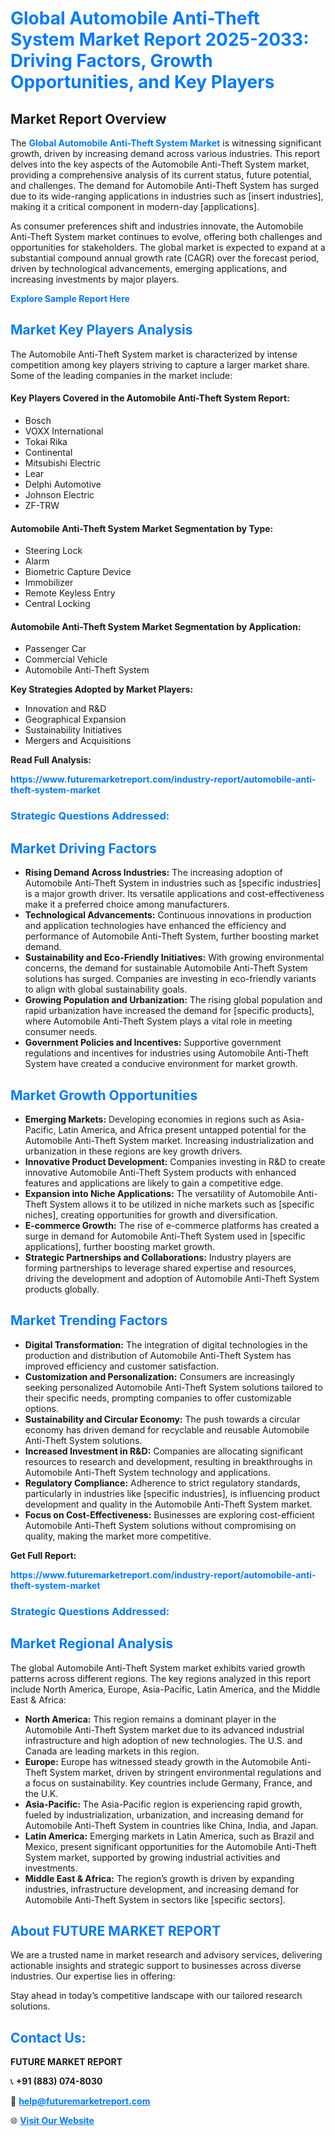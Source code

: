 <h1 style="color: #007BFF;">Global Automobile Anti-Theft System Market Report 2025-2033: Driving Factors, Growth Opportunities, and Key Players</h1>

<section id="overview">
<h2>Market Report Overview</h2>
<p>The <a href="https://www.futuremarketreport.com/industry-report/automobile-anti-theft-system-market" style="color: #007BFF; text-decoration: none;"><strong>Global Automobile Anti-Theft System Market</strong></a> is witnessing significant growth, driven by increasing demand across various industries. This report delves into the key aspects of the Automobile Anti-Theft System market, providing a comprehensive analysis of its current status, future potential, and challenges. The demand for Automobile Anti-Theft System has surged due to its wide-ranging applications in industries such as [insert industries], making it a critical component in modern-day [applications].</p>
<p>As consumer preferences shift and industries innovate, the Automobile Anti-Theft System market continues to evolve, offering both challenges and opportunities for stakeholders. The global market is expected to expand at a substantial compound annual growth rate (CAGR) over the forecast period, driven by technological advancements, emerging applications, and increasing investments by major players.</p>
</section>

<section id="overview">
<p><a href="https://www.futuremarketreport.com/request-sample/reportId=126741" style="color: #007BFF; text-decoration: none;"><strong>Explore Sample Report Here</strong></a></p>
</section>

<section id="key-players">
<h2 style="color: #007BFF;">Market Key Players Analysis</h2>
<p>The Automobile Anti-Theft System market is characterized by intense competition among key players striving to capture a larger market share. Some of the leading companies in the market include:</p>
<h4>Key Players Covered in the Automobile Anti-Theft System Report:</h4>
<ul><li>Bosch</li><li>VOXX International</li><li>Tokai Rika</li><li>Continental</li><li>Mitsubishi Electric</li><li>Lear</li><li>Delphi Automotive</li><li>Johnson Electric</li><li>ZF-TRW</li></ul>
<h4>Automobile Anti-Theft System Market Segmentation by Type:</h4>
<ul><li>Steering Lock</li><li>Alarm</li><li>Biometric Capture Device</li><li>Immobilizer</li><li>Remote Keyless Entry</li><li>Central Locking</li></ul>

<h4>Automobile Anti-Theft System Market Segmentation by Application:</h4>
<ul><li>Passenger Car</li><li>Commercial Vehicle</li><li>Automobile Anti-Theft System</li></ul>
<p><strong>Key Strategies Adopted by Market Players:</strong></p>
<ul>
<li>Innovation and R&D</li>
<li>Geographical Expansion</li>
<li>Sustainability Initiatives</li>
<li>Mergers and Acquisitions</li>
</ul>
</section>

<section>
<p><strong>Read Full Analysis: </strong></p><a href="https://www.futuremarketreport.com/industry-report/automobile-anti-theft-system-market" style="color: #007BFF; text-decoration: none;"><strong>https://www.futuremarketreport.com/industry-report/automobile-anti-theft-system-market</strong></a>
<h3 style="color: #007BFF;">Strategic Questions Addressed:</h3>
</section>

<section id="driving-factors">
<h2 style="color: #007BFF;">Market Driving Factors</h2>
<ul>
<li><strong>Rising Demand Across Industries:</strong> The increasing adoption of Automobile Anti-Theft System in industries such as [specific industries] is a major growth driver. Its versatile applications and cost-effectiveness make it a preferred choice among manufacturers.</li>
<li><strong>Technological Advancements:</strong> Continuous innovations in production and application technologies have enhanced the efficiency and performance of Automobile Anti-Theft System, further boosting market demand.</li>
<li><strong>Sustainability and Eco-Friendly Initiatives:</strong> With growing environmental concerns, the demand for sustainable Automobile Anti-Theft System solutions has surged. Companies are investing in eco-friendly variants to align with global sustainability goals.</li>
<li><strong>Growing Population and Urbanization:</strong> The rising global population and rapid urbanization have increased the demand for [specific products], where Automobile Anti-Theft System plays a vital role in meeting consumer needs.</li>
<li><strong>Government Policies and Incentives:</strong> Supportive government regulations and incentives for industries using Automobile Anti-Theft System have created a conducive environment for market growth.</li>
</ul>
</section>

<section id="growth-opportunities">
<h2 style="color: #007BFF;">Market Growth Opportunities</h2>
<ul>
<li><strong>Emerging Markets:</strong> Developing economies in regions such as Asia-Pacific, Latin America, and Africa present untapped potential for the Automobile Anti-Theft System market. Increasing industrialization and urbanization in these regions are key growth drivers.</li>
<li><strong>Innovative Product Development:</strong> Companies investing in R&D to create innovative Automobile Anti-Theft System products with enhanced features and applications are likely to gain a competitive edge.</li>
<li><strong>Expansion into Niche Applications:</strong> The versatility of Automobile Anti-Theft System allows it to be utilized in niche markets such as [specific niches], creating opportunities for growth and diversification.</li>
<li><strong>E-commerce Growth:</strong> The rise of e-commerce platforms has created a surge in demand for Automobile Anti-Theft System used in [specific applications], further boosting market growth.</li>
<li><strong>Strategic Partnerships and Collaborations:</strong> Industry players are forming partnerships to leverage shared expertise and resources, driving the development and adoption of Automobile Anti-Theft System products globally.</li>
</ul>
</section>

<section id="trending-factors">
<h2 style="color: #007BFF;">Market Trending Factors</h2>
<ul>
<li><strong>Digital Transformation:</strong> The integration of digital technologies in the production and distribution of Automobile Anti-Theft System has improved efficiency and customer satisfaction.</li>
<li><strong>Customization and Personalization:</strong> Consumers are increasingly seeking personalized Automobile Anti-Theft System solutions tailored to their specific needs, prompting companies to offer customizable options.</li>
<li><strong>Sustainability and Circular Economy:</strong> The push towards a circular economy has driven demand for recyclable and reusable Automobile Anti-Theft System solutions.</li>
<li><strong>Increased Investment in R&D:</strong> Companies are allocating significant resources to research and development, resulting in breakthroughs in Automobile Anti-Theft System technology and applications.</li>
<li><strong>Regulatory Compliance:</strong> Adherence to strict regulatory standards, particularly in industries like [specific industries], is influencing product development and quality in the Automobile Anti-Theft System market.</li>
<li><strong>Focus on Cost-Effectiveness:</strong> Businesses are exploring cost-efficient Automobile Anti-Theft System solutions without compromising on quality, making the market more competitive.</li>
</ul>
</section>

<section>
<p><strong>Get Full Report: </strong></p><a href="https://www.futuremarketreport.com/industry-report/automobile-anti-theft-system-market" style="color: #007BFF; text-decoration: none;"><strong>https://www.futuremarketreport.com/industry-report/automobile-anti-theft-system-market</strong></a>
<h3 style="color: #007BFF;">Strategic Questions Addressed:</h3>
</section>


<section id="regional-analysis">
<h2 style="color: #007BFF;">Market Regional Analysis</h2>
<p>The global Automobile Anti-Theft System market exhibits varied growth patterns across different regions. The key regions analyzed in this report include North America, Europe, Asia-Pacific, Latin America, and the Middle East & Africa:</p>
<ul>
<li><strong>North America:</strong> This region remains a dominant player in the Automobile Anti-Theft System market due to its advanced industrial infrastructure and high adoption of new technologies. The U.S. and Canada are leading markets in this region.</li>
<li><strong>Europe:</strong> Europe has witnessed steady growth in the Automobile Anti-Theft System market, driven by stringent environmental regulations and a focus on sustainability. Key countries include Germany, France, and the U.K.</li>
<li><strong>Asia-Pacific:</strong> The Asia-Pacific region is experiencing rapid growth, fueled by industrialization, urbanization, and increasing demand for Automobile Anti-Theft System in countries like China, India, and Japan.</li>
<li><strong>Latin America:</strong> Emerging markets in Latin America, such as Brazil and Mexico, present significant opportunities for the Automobile Anti-Theft System market, supported by growing industrial activities and investments.</li>
<li><strong>Middle East & Africa:</strong> The region’s growth is driven by expanding industries, infrastructure development, and increasing demand for Automobile Anti-Theft System in sectors like [specific sectors].</li>
</ul>
</section>

<footer>
<h2 style="color: #007BFF;">About FUTURE MARKET REPORT</h2>
<p>We are a trusted name in market research and advisory services, delivering actionable insights and strategic support to businesses across diverse industries. Our expertise lies in offering:</p>

<p>Stay ahead in today’s competitive landscape with our tailored research solutions.</p>

<h2 style="color: #007BFF;">Contact Us:</h2>
<p><strong>FUTURE MARKET REPORT</strong></p>
<p>📞 <strong>+91 (883) 074-8030</strong></p>
<p>📧 <strong><a href="mailto:help@futuremarketreport.com" style="color: #007BFF;">help@futuremarketreport.com</a></strong></p>
<p>🌐 <strong><a href="https://www.futuremarketreport.com/" style="color: #007BFF;">Visit Our Website</a></strong></p>
</footer>
